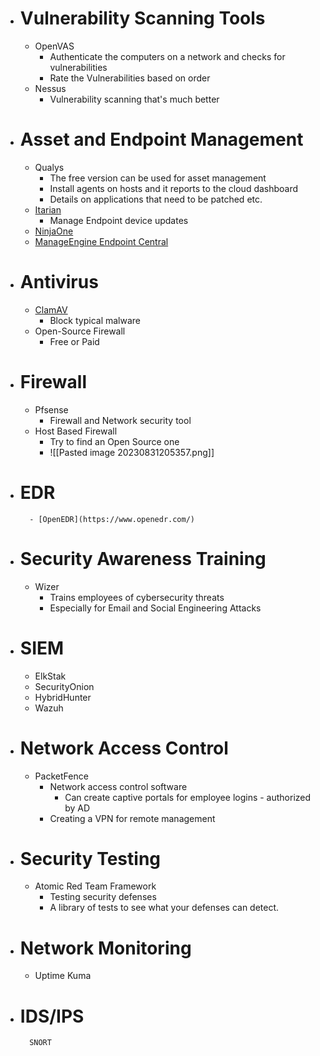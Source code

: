 
- # Vulnerability Scanning Tools
	- OpenVAS
		- Authenticate the computers on a network and checks for vulnerabilities
		- Rate the Vulnerabilities based on order
	- Nessus
		- Vulnerability scanning that's much better
- # Asset and Endpoint Management
	- Qualys 
		- The free version can be used for asset management
		- Install agents on hosts and it reports to the cloud dashboard
		- Details on applications that need to be patched etc.
	- [Itarian](https://www.itarian.com/)
		- Manage Endpoint device updates
	- [NinjaOne](https://www.ninjaone.com/)
	- [ManageEngine Endpoint Central](https://www.manageengine.com/products/desktop-central/)
- # Antivirus 
	- [ClamAV](https://www.clamav.net/downloads)
		- Block typical malware
	- Open-Source Firewall
		- Free or Paid
- # Firewall
	- Pfsense
		- Firewall and Network security tool
	- Host Based Firewall
		- Try to find an Open Source one
		- ![[Pasted image 20230831205357.png]]
- # EDR 
		- [OpenEDR](https://www.openedr.com/)
- # Security Awareness Training
	- Wizer
		- Trains employees of cybersecurity threats
		- Especially for Email and Social Engineering Attacks
- # SIEM
	- ElkStak
	- SecurityOnion
	- HybridHunter
	- Wazuh
- # Network Access Control
	- PacketFence
		- Network access control software
			- Can create captive portals for employee logins - authorized by AD
		- Creating a VPN for remote management
- # Security Testing
	- Atomic Red Team Framework
		- Testing security defenses
		- A library of tests to see what your defenses can detect.
- # Network Monitoring
	- Uptime Kuma
- # IDS/IPS
		SNORT
